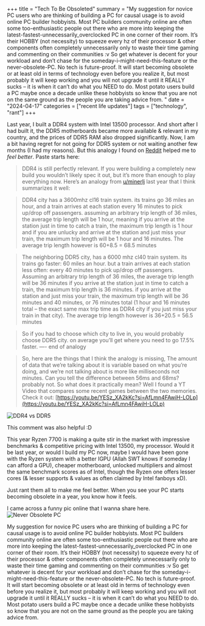 +++
title = "Tech To Be Obsoleted"
summary = "My suggestion for novice PC users who are thinking of building a PC for causal usage is to avoid online PC builder hobbyists. Most PC builders community online are often some too-enthusiastic people out there who are more into keeping the latest-fastest-unnecessarily_overclocked PC in one corner of their room. It’s their HOBBY (not necessity) to squeeze every hz of their processor & other components often completely unnecessarily only to waste their time gaming and commenting on their communities :v So get whatever is decent for your workload and don’t chase for the someday-i-might-need-this-feature or the never-obsolete-PC. No tech is future-proof. It will start becoming obsolete or at least old in terms of technology even before you realize it, but most probably it will keep working and you will not upgrade it until it REALLY sucks – it is when it can’t do what you NEED to do. Most potato users build a PC maybe once a decade unlike these hobbyists so know that you are not on the same ground as the people you are taking advice from. "
date = "2024-04-17"
categories = ["recent life updates"]
tags = ["technology", "rant"]
+++


Last year, I built a DDR4 system with Intel 13500 processor. And short after I had built it, the DDR5 motherboards became more available & relevant in my country, and the prices of DDR5 RAM also dropped significantly. Now, I am a bit having regret for not going for DDR5 system or not waiting another few months (I had my reasons). But this analogy I found on [Reddit](https://www.reddit.com/r/buildapc/comments/19bil5i/is_ddr4_3200mhz_ram_still_worth_it_in_2024_as_a/) helped me to *feel better*. Paste starts here:

> DDR4 is still perfectly relevant. If you were building a completely new build you wouldn’t likely spec it out, but it’s more than enough to play everything now. Here’s an analogy from [u/minerlj](https://www.reddit.com/user/minerlj/) last year that I think summarizes it well:

> DDR4 city has a 3600mhz cl16 train system. its trains go 36 miles an hour, and a train arrives at each station every 16 minutes to pick up/drop off passengers. assuming an arbitrary trip length of 36 miles, the average trip length will be 1 hour, meaning if you arrive at the station just in time to catch a train, the maximum trip length is 1 hour and if you are unlucky and arrive at the station and just miss your train, the maximum trip length will be 1 hour and 16 minutes. The average trip length however is 60+8.5 = 68.5 minutes

> The neighboring DDR5 city, has a 6000 mhz cl40 train system. its trains go faster: 60 miles an hour. but a train arrives at each station less often: every 40 minutes to pick up/drop off passengers. Assuming an arbitrary trip length of 36 miles, the average trip length will be 36 minutes if you arrive at the station just in time to catch a train, the maximum trip length is 36 minutes. if you arrive at the station and just miss your train, the maximum trip length will be 36 minutes and 40 minutes, or 76 minutes total (1 hour and 16 minutes total – the exact same max trip time as DDR4 city if you just miss your train in that city). The average trip length however is 36+20.5 = 56.5 minutes

> So if you had to choose which city to live in, you would probably choose DDR5 city. on average you’ll get where you need to go 17.5% faster. —- end of analogy

> So, here are the things that I think the analogy is missing, The amount of data that we’re talking about it is variable based on what you’re doing, and we’re not talking about is more like milliseconds not minutes. Can you tell the difference between 56ms and 68ms? probably not. So what does it practically mean? Well I found a YT Video that compares some recent games between the two memories. Check it out: [https://youtu.be/YESz_XA2kKc?si=AfLmn4FAwiH-LOLp](https://youtu.be/YESz_XA2kKc?si=AfLmn4FAwiH-LOLp)


![DDR4 vs DDR5](/images/screenshot-2024-04-17-134918.png)

This comment was also helpful :D

This year Ryzen 7700 is making a quite stir in the market with impressive benchmarks & competitive pricing with Intel 13500, my processor. Would it be last year, or would I build my PC now, maybe I would have been gone with the Ryzen system with a better IGPU (Allah SWT knows if someday I can afford a GPU), cheaper motherboard, unlocked multipliers and almost the same benchmark scores as of Intel, though the Ryzen one offers lesser cores (& lesser supports & values as often claimed by Intel fanboys xD).

Just rant them all to make me feel better. When you see your PC starts becoming obsolete in a year, you know how it feels.

I came across a funny pic online that I wanna share here.
![Never Obsolete PC](/images/never-obsolete-pc.webp)

My suggestion for novice PC users who are thinking of building a PC for causal usage is to avoid online PC builder hobbyists. Most PC builders community online are often some too-enthusiastic people out there who are more into keeping the latest-fastest-unnecessarily_overclocked PC in one corner of their room. It’s their HOBBY (not necessity) to squeeze every hz of their processor & other components often completely unnecessarily only to waste their time gaming and commenting on their communities :v So get whatever is decent for your workload and don’t chase for the someday-i-might-need-this-feature or the never-obsolete-PC. No tech is future-proof. It will start becoming obsolete or at least old in terms of technology even before you realize it, but most probably it will keep working and you will not upgrade it until it REALLY sucks – it is when it can’t do what you NEED to do. Most potato users build a PC maybe once a decade unlike these hobbyists so know that you are not on the same ground as the people you are taking advice from.




